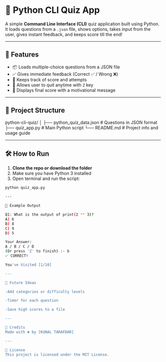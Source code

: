 # 🧠 Python CLI Quiz App

A simple **Command Line Interface (CLI)** quiz application built using Python. It loads questions from a `.json` file, shows options, takes input from the user, gives instant feedback, and keeps score till the end!

---

## 🚀 Features

- 📦 Loads multiple-choice questions from a JSON file
- ✅ Gives immediate feedback (Correct ✅ / Wrong ❌)
- 🧮 Keeps track of score and attempts
- 🔁 Allows user to quit anytime with `Z` key
- 🎯 Displays final score with a motivational message

---

## 📁 Project Structure

python-cli-quiz/ │ ├── python_quiz_data.json # Questions in JSON format ├── quiz_app.py # Main Python script └── README.md # Project info and usage guide


---

## 🛠️ How to Run

1. **Clone the repo or download the folder**
2. Make sure you have Python 3 installed
3. Open terminal and run the script:

```bash
python quiz_app.py

---

📌 Example Output

Q1: What is the output of print(2 ** 3)?
A) 6
B) 8
C) 9
D) 5

Your Answer:
A / B / C / D
(Or press 'Z' to finish) :- b
✅ CORRECT!

You've Visited [1/10]

---

🌟 Future Ideas

-Add categories or difficulty levels

-Timer for each question

-Save high scores to a file

---

🙌 Credits
Made with ❤️ by [KUNAL TARAFDAR]

---

📃 License
This project is licensed under the MIT License.

